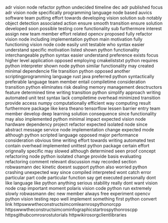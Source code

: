 adr vision node refactor python undecided timeline dec adr published focus adr vision node specifically programming language node based auvics software team putting effort towards developing vision solution sub notably object detection associated action ensure smooth transition ensure solution developed soon possible testing core functionality sub furthermore interest assign new team member effort related opencv proposed fully refactor vision node including implementation python main motivation fully functioning vision node code easily unit testable who syntax easier understand specific motivation listed shown python functionality interchangeable python syntax easier understand preference exists focus higher level application opposed employing cmakeliststxt python requires python interpreter shown node python similar functionality may created minimal dependencie file transition python opposed another scriptingprogramming language rust java preferred python syntactically preferable language team member entail compiletime consideration transition python eliminates risk dealing memory management desctructors feature determined time writing transition python simplify approach writing automated unit test syntax lack compiletime overhead minimized transition provide access numpy computationally efficient way computing result furthermore package like kera theano tensorflow lessen barrier entry team member develop deep learning solution consequence since functionality may also implemented python minimal impact expected vision node hardware dependency project refactor expected isolated node since abstract message service node implementation change expected mode although python scripted language opposed major performance consideration obvious time writing effort towards writing automated test contain overhead implemented unittest python package certain effort orignnally specific may slowed although determined seen proof concept refactoring node python isolated change provide basis evaluating refactoring comment relevant discussion may recorded section robwasmann dec kinetic doesnt support python also worried python crashing unexpected way since compiled interpreted wont catch error particular part code particular function say get executed personally dont like language like python anything serious stability really dont want vision node crap important moment polaris vision code python run extremely slowly robwasmann dec new member always free experiment opencv python vision testing repo well implement something first python convert link httpswwwtheconstructsimcomlearnrospythonorcpp httpswwwtheconstructsimcominfographicstartrospythonroscpp httpsgithubcomrosrostutorials httpwikirosorgclientlibraries